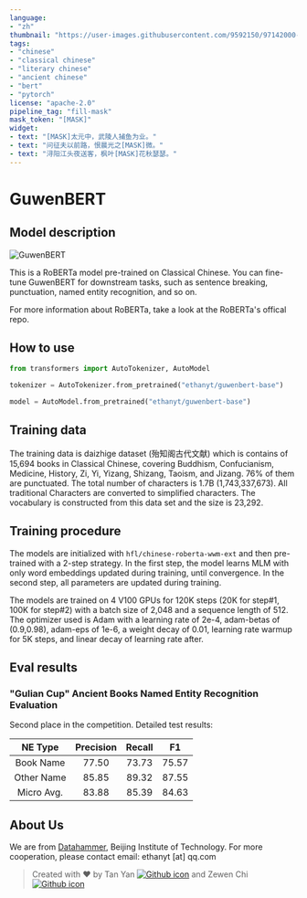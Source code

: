 ```yaml
---
language: 
- "zh"
thumbnail: "https://user-images.githubusercontent.com/9592150/97142000-cad08e00-179a-11eb-88df-aff9221482d8.png"
tags:
- "chinese"
- "classical chinese"
- "literary chinese"
- "ancient chinese"
- "bert"
- "pytorch"
license: "apache-2.0"
pipeline_tag: "fill-mask"
mask_token: "[MASK]"
widget:
- text: "[MASK]太元中，武陵人捕鱼为业。"
- text: "问征夫以前路，恨晨光之[MASK]微。"
- text: "浔阳江头夜送客，枫叶[MASK]花秋瑟瑟。"
---
```


# GuwenBERT

## Model description
![GuwenBERT](https://user-images.githubusercontent.com/9592150/97142000-cad08e00-179a-11eb-88df-aff9221482d8.png)

This is a RoBERTa model pre-trained on Classical Chinese. You can fine-tune GuwenBERT for downstream tasks, such as sentence breaking, punctuation, named entity recognition, and so on.

For more information about RoBERTa, take a look at the RoBERTa's offical repo.

## How to use

```python
from transformers import AutoTokenizer, AutoModel

tokenizer = AutoTokenizer.from_pretrained("ethanyt/guwenbert-base")

model = AutoModel.from_pretrained("ethanyt/guwenbert-base")
```

## Training data

The training data is daizhige dataset (殆知阁古代文献) which is contains of 15,694 books in Classical Chinese, covering Buddhism, Confucianism, Medicine, History, Zi, Yi, Yizang, Shizang, Taoism, and Jizang. 
76% of them are punctuated.
The total number of characters is 1.7B (1,743,337,673).
All traditional Characters are converted to simplified characters.
The vocabulary is constructed from this data set and the size is 23,292.

## Training procedure

The models are initialized with `hfl/chinese-roberta-wwm-ext` and then pre-trained with a 2-step strategy.
In the first step, the model learns MLM with only word embeddings updated during training, until convergence. In the second step, all parameters are updated during training.

The models are trained on 4 V100 GPUs for 120K steps (20K for step#1, 100K for step#2) with a batch size of 2,048 and a sequence length of 512. The optimizer used is Adam with a learning rate of 2e-4, adam-betas of (0.9,0.98), adam-eps of 1e-6, a weight decay of 0.01, learning rate warmup for 5K steps, and linear decay of learning rate after.

## Eval results

### "Gulian Cup" Ancient Books Named Entity Recognition Evaluation

Second place in the competition. Detailed test results:

| NE Type    | Precision   | Recall | F1    |
|:----------:|:-----------:|:------:|:-----:|
| Book Name  | 77.50       | 73.73  | 75.57 |
| Other Name | 85.85       | 89.32  | 87.55 |
| Micro Avg. | 83.88       | 85.39  | 84.63 |




## About Us

We are from [Datahammer](https://datahammer.net), Beijing Institute of Technology.
For more cooperation, please contact email: ethanyt [at] qq.com

> Created with ❤️ by Tan Yan [![Github icon](https://cdn0.iconfinder.com/data/icons/octicons/1024/mark-github-32.png)](https://github.com/Ethan-yt) and Zewen Chi [![Github icon](https://cdn0.iconfinder.com/data/icons/octicons/1024/mark-github-32.png)](https://github.com/CZWin32768)
